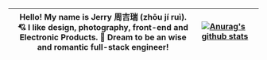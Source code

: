 |   Hello! My name is Jerry 周吉瑞 (zhōu jí ruì).<br />💘 I like design, photography, front-end and Electronic Products. 🚀 Dream to be an wise and romantic full-stack engineer!   | [![Anurag's github stats](https://github-readme-stats.vercel.app/api?username=JERRY-Z-J-R&theme=vue&hide=contribs&show_icons=true&include_all_commits=true)](https://github.com/anuraghazra/github-readme-stats) |
| ---- | :----------------------------------------------------------- |
